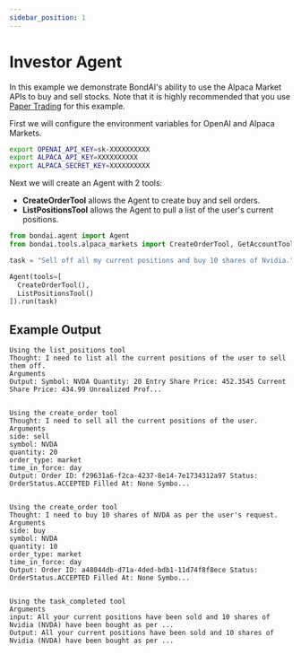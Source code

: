 ```yaml
---
sidebar_position: 1
---
```


# Investor Agent

In this example we demonstrate BondAI's ability to use the Alpaca Market APIs to buy and sell stocks. Note that it is highly recommended that you use [Paper Trading](https://alpaca.markets/docs/trading/paper-trading/) for this example.

First we will configure the environment variables for OpenAI and Alpaca Markets.

```bash
export OPENAI_API_KEY=sk-XXXXXXXXXX
export ALPACA_API_KEY=XXXXXXXXXX
export ALPACA_SECRET_KEY=XXXXXXXXXX
```

Next we will create an Agent with 2 tools:
- **CreateOrderTool** allows the Agent to create buy and sell orders.
- **ListPositionsTool** allows the Agent to pull a list of the user's current positions.

```python
from bondai.agent import Agent
from bondai.tools.alpaca_markets import CreateOrderTool, GetAccountTool, ListPositionsTool

task = "Sell off all my current positions and buy 10 shares of Nvidia."

Agent(tools=[
  CreateOrderTool(),
  ListPositionsTool()
]).run(task)
```

## Example Output

```
Using the list_positions tool
Thought: I need to list all the current positions of the user to sell them off.
Arguments
Output: Symbol: NVDA Quantity: 20 Entry Share Price: 452.3545 Current Share Price: 434.99 Unrealized Prof...


Using the create_order tool
Thought: I need to sell all the current positions of the user.
Arguments
side: sell
symbol: NVDA
quantity: 20
order_type: market
time_in_force: day
Output: Order ID: f29631a6-f2ca-4237-8e14-7e1734312a97 Status: OrderStatus.ACCEPTED Filled At: None Symbo...


Using the create_order tool
Thought: I need to buy 10 shares of NVDA as per the user's request.
Arguments
side: buy
symbol: NVDA
quantity: 10
order_type: market
time_in_force: day
Output: Order ID: a48044db-d71a-4ded-bdb1-11d74f8f8ece Status: OrderStatus.ACCEPTED Filled At: None Symbo...


Using the task_completed tool
Arguments
input: All your current positions have been sold and 10 shares of Nvidia (NVDA) have been bought as per ...
Output: All your current positions have been sold and 10 shares of Nvidia (NVDA) have been bought as per ...
```